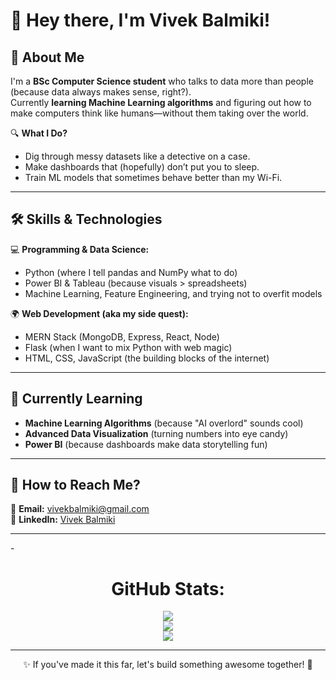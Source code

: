 # 👋 Hey there, I'm Vivek Balmiki!  

## 🚀 About Me  
I'm a **BSc Computer Science student** who talks to data more than people (because data always makes sense, right?).  
Currently **learning Machine Learning algorithms** and figuring out how to make computers think like humans—without them taking over the world.  

🔍 **What I Do?**  
- Dig through messy datasets like a detective on a case.  
- Make dashboards that (hopefully) don’t put you to sleep.  
- Train ML models that sometimes behave better than my Wi-Fi.  

---

## 🛠️ Skills & Technologies  

💻 **Programming & Data Science:**  
- Python (where I tell pandas and NumPy what to do)  
- Power BI & Tableau (because visuals > spreadsheets)  
- Machine Learning, Feature Engineering, and trying not to overfit models  

🌍 **Web Development (aka my side quest):**  
- MERN Stack (MongoDB, Express, React, Node)  
- Flask (when I want to mix Python with web magic)  
- HTML, CSS, JavaScript (the building blocks of the internet)  

---

## 🎯 Currently Learning  
- **Machine Learning Algorithms** (because "AI overlord" sounds cool)
- **Advanced Data Visualization** (turning numbers into eye candy)  
- **Power BI** (because dashboards make data storytelling fun)

---

## 💬 How to Reach Me?  
📩 **Email:** [vivekbalmiki@gmail.com](mailto:balmikivivek00@gmail.com)  
💼 **LinkedIn:** [Vivek Balmiki](https://www.linkedin.com/in/vivekbalmiki/)

---
-<div align="center">
#  GitHub Stats:
![](https://github-readme-stats.vercel.app/api?username=VivekBalmiki&theme=codeSTACKr&hide_border=false&include_all_commits=false&count_private=false)<br/>
![](https://github-readme-streak-stats.herokuapp.com/?user=VivekBalmiki&theme=codeSTACKr&hide_border=false)<br/>
![](https://github-readme-stats.vercel.app/api/top-langs/?username=VivekBalmiki&theme=codeSTACKr&hide_border=false&include_all_commits=false&count_private=false&layout=compact)

---
✨ If you've made it this far, let's build something awesome together! 🚀
